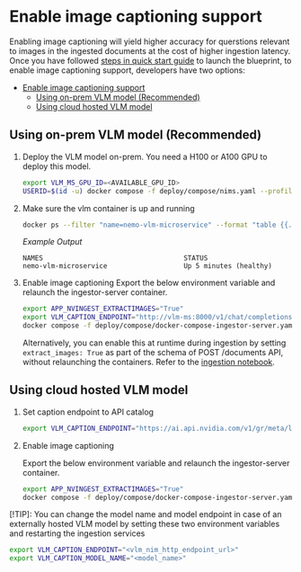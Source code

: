 <!--
  SPDX-FileCopyrightText: Copyright (c) 2025 NVIDIA CORPORATION & AFFILIATES. All rights reserved.
  SPDX-License-Identifier: Apache-2.0
-->

# Enable image captioning support
Enabling image captioning will yield higher accuracy for querstions relevant to images in the ingested documents at the cost of higher ingestion latency.
Once you have followed [steps in quick start guide](./quickstart.md#deploy-with-docker-compose) to launch the blueprint, to enable image captioning support, developers have two options:
- [Enable image captioning support](#enable-image-captioning-support)
  - [Using on-prem VLM model (Recommended)](#using-on-prem-vlm-model-recommended)
  - [Using cloud hosted VLM model](#using-cloud-hosted-vlm-model)

## Using on-prem VLM model (Recommended)
1. Deploy the VLM model on-prem. You need a H100 or A100 GPU to deploy this model.
   ```bash
   export VLM_MS_GPU_ID=<AVAILABLE_GPU_ID>
   USERID=$(id -u) docker compose -f deploy/compose/nims.yaml --profile vlm up -d
   ```

2. Make sure the vlm container is up and running
   ```bash
   docker ps --filter "name=nemo-vlm-microservice" --format "table {{.ID}}\t{{.Names}}\t{{.Status}}"
   ```

   *Example Output*

   ```output
   NAMES                                   STATUS
   nemo-vlm-microservice                   Up 5 minutes (healthy)
   ```

3. Enable image captioning
   Export the below environment variable and relaunch the ingestor-server container.
   ```bash
   export APP_NVINGEST_EXTRACTIMAGES="True"
   export VLM_CAPTION_ENDPOINT="http://vlm-ms:8000/v1/chat/completions"
   docker compose -f deploy/compose/docker-compose-ingestor-server.yaml up -d
   ```

   Alternatively, you can enable this at runtime during ingestion by setting `extract_images: True` as part of the schema of POST /documents API, without relaunching the containers. Refer to the [ingestion notebook](../notebooks/ingestion_api_usage.ipynb).

## Using cloud hosted VLM model
1. Set caption endpoint to API catalog
   ```bash
   export VLM_CAPTION_ENDPOINT="https://ai.api.nvidia.com/v1/gr/meta/llama-3.2-11b-vision-instruct/chat/completions"
   ```

2. Enable image captioning

   Export the below environment variable and relaunch the ingestor-server container.
      ```bash
   export APP_NVINGEST_EXTRACTIMAGES="True"
   docker compose -f deploy/compose/docker-compose-ingestor-server.yaml up -d
   ```

[!TIP]: You can change the model name and model endpoint in case of an externally hosted VLM model by setting these two environment variables and restarting the ingestion services
```bash
export VLM_CAPTION_ENDPOINT="<vlm_nim_http_endpoint_url>"
export VLM_CAPTION_MODEL_NAME="<model_name>"
```
